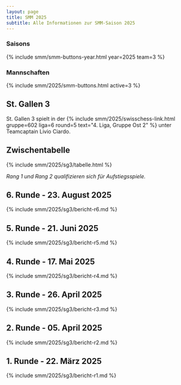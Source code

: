 ```yaml
---
layout: page
title: SMM 2025
subtitle: Alle Informationen zur SMM-Saison 2025
---
```


### Saisons

{% include smm/smm-buttons-year.html year=2025 team=3 %}

### Mannschaften

{% include smm/2025/smm-buttons.html active=3 %}

## St. Gallen 3

St. Gallen 3 spielt in der
{% include smm/2025/swisschess-link.html gruppe=602 liga=6 round=5 text="4. Liga, Gruppe Ost 2" %} unter Teamcaptain
Livio Ciardo.

## Zwischentabelle

{% include smm/2025/sg3/tabelle.html %}

_Rang 1 und Rang 2 qualifizieren sich für Aufstiegsspiele._

## 6. Runde - 23. August 2025

{% include smm/2025/sg3/bericht-r6.md %}

## 5. Runde - 21. Juni 2025

{% include smm/2025/sg3/bericht-r5.md %}

## 4. Runde - 17. Mai 2025

{% include smm/2025/sg3/bericht-r4.md %}

## 3. Runde - 26. April 2025

{% include smm/2025/sg3/bericht-r3.md %}

## 2. Runde - 05. April 2025

{% include smm/2025/sg3/bericht-r2.md %}

## 1. Runde - 22. März 2025

{% include smm/2025/sg3/bericht-r1.md %}

<style>
table th, table td:nth-of-type(4) {
    white-space: nowrap;
}
</style>
